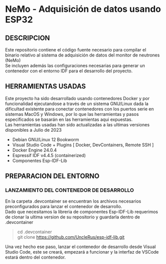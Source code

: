 # NeMo - Adquisición de datos usando ESP32

## DESCRIPCION
Este repositorio contiene el código fuente necesario para compilar el binario relativo al sistema de adquisición de datos del monitor de neutrones (NeMo)  
Se incluyen además las configuraciones necesarias para generar un contenedor con el entorno IDF para el desarrollo del proyecto.


## HERRAMIENTAS USADAS
Este proyecto ha sido desarrollado usando contenedores Docker y por funcionalidad ejecutandose a través de un sistema GNU/Linux dada la dificultad existente para conectar contenedores con los puertos serie en sistemas MacOS y Windows, por lo que las herramientas y pasos especificados se basarán en las herramientas aqui expuestas.  
Las herramientas usadas han sido actualizadas a las ultimas versiones disponibles a Julio de 2023

- Debian GNU/Linux 12 Bookworm
- Visual Studio Code + Plugins [ Docker, DevContainers, Remote SSH ]
- Docker Engine 24.0.4
- Espressif IDF v4.4.5 (containerized)
- Componentes Esp-IDF-Lib 

## PREPARACION DEL ENTORNO
### LANZAMIENTO DEL CONTENEDOR DE DESARROLLO
En la carpeta .devcontainer se encuentran los archivos necesarios preconfigurados para lanzar el contenedor de desarrollo.  
Dado que necesitamos la libreria de componentes Esp-IDF-Lib requerimos de clonar la ultima version de su repositorio y guardarla dentro de .devcontainer
> cd .devcontainer  
git clone https://github.com/UncleRus/esp-idf-lib.git

Una vez hecho ese paso, lanzar el contenedor de desarrollo desde Visual Studio Code, este se creará, empezará a funcionar y la interfaz de VSCode estará dentro del contenedor.